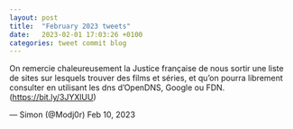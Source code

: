 ```yaml
---
layout: post
title:  "February 2023 tweets"
date:   2023-02-01 17:03:26 +0100
categories: tweet commit blog
---
```



On remercie chaleureusement la Justice française de nous sortir une liste de sites sur lesquels trouver des films et séries, et qu’on pourra librement consulter en utilisant les dns d’OpenDNS, Google ou FDN. (https://bit.ly/3JYXlUU)

— Simon (@Modj0r) Feb 10, 2023

